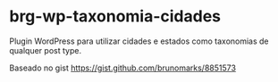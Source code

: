 # brg-wp-taxonomia-cidades
Plugin WordPress para utilizar cidades e estados como taxonomias de qualquer post type.

Baseado no gist https://gist.github.com/brunomarks/8851573

